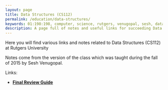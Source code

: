 ```yaml
---
layout: page
title: Data Structures (CS112)
permalink: /education/data-structures/
keywords: 01:198:198, computer, science, rutgers, venugopal, sesh, data structures, data, structures, algorithms
description: A page full of notes and useful links for succeeding Data Structures (CS112) at Rutgers University. 
---
```

  
Here you will find various links and notes related to Data Structures (CS112) at Rutgers University

Notes come from the version of the class which was taught during the fall of 2015 by Sesh Venugopal.

Links:

- [**Final Review Guide**](final-review/)